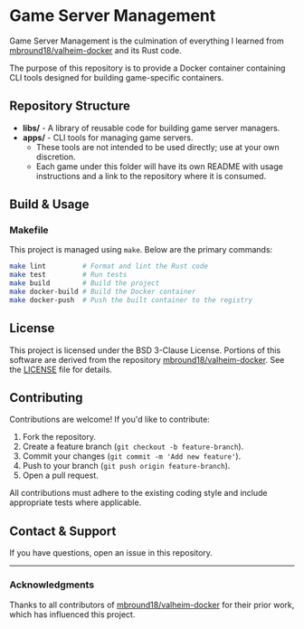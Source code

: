 # Game Server Management

Game Server Management is the culmination of everything I learned from [mbround18/valheim-docker](https://github.com/mbround18/valheim-docker) and its Rust code.

The purpose of this repository is to provide a Docker container containing CLI tools designed for building game-specific containers.

## Repository Structure

- **libs/** - A library of reusable code for building game server managers.
- **apps/** - CLI tools for managing game servers.
  - These tools are not intended to be used directly; use at your own discretion.
  - Each game under this folder will have its own README with usage instructions and a link to the repository where it is consumed.

## Build & Usage

### Makefile

This project is managed using `make`. Below are the primary commands:

```sh
make lint         # Format and lint the Rust code
make test         # Run tests
make build        # Build the project
make docker-build # Build the Docker container
make docker-push  # Push the built container to the registry
```

## License

This project is licensed under the BSD 3-Clause License. Portions of this software are derived from the repository [mbround18/valheim-docker](https://github.com/mbround18/valheim-docker). See the [LICENSE](LICENSE) file for details.

## Contributing

Contributions are welcome! If you'd like to contribute:

1. Fork the repository.
2. Create a feature branch (`git checkout -b feature-branch`).
3. Commit your changes (`git commit -m 'Add new feature'`).
4. Push to your branch (`git push origin feature-branch`).
5. Open a pull request.

All contributions must adhere to the existing coding style and include appropriate tests where applicable.

## Contact & Support

If you have questions, open an issue in this repository.

---

### Acknowledgments

Thanks to all contributors of [mbround18/valheim-docker](https://github.com/mbround18/valheim-docker) for their prior work, which has influenced this project.
